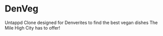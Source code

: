 # DenVeg
Untappd Clone designed for Denverites to find the best vegan dishes The Mile High City has to offer!
